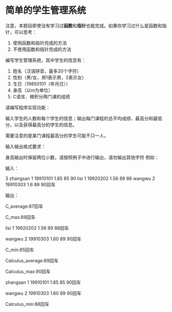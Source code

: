 # 简单的学生管理系统

注意，本题目即使没有学习过**函数**和**指针**也能完成。如果你学习过什么是函数和指针，可以思考：

1. 使用函数和指针完成的方法
2. 不使用函数和指针完成的方法

编写学生管理系统，其中学生的信息有：

1. 姓名（汉语拼音，最多20个字符）
2. 性别（男/女，用1表示男，2表示女）
3. 生日（19850101（年月日））
4. 身高（以m为单位）
5. C语言、微积分两门课的成绩

请编写程序实现功能：

输入学生的人数和每个学生的信息；输出每门课程的总平均成绩、最高分和最低分，以及获得最高分的学生的信息。

需要注意的是某门课程最高分的学生可能不只一人。

输入输出格式要求：

身高输出时保留两位小数，请按照例子中进行输出，请勿输出其他字符
例如：

输入：

3 zhangsan 1 19910101 1.85 85 90 lisi 1 19920202 1.56 89 88 wangwu 2 19910303 1.6 89 90回车

输出：

C_average:87回车

C_max:89回车

lisi 1 19920202 1.56 89 88回车

wangwu 2 19910303 1.60 89 90回车

C_min:85回车

Calculus_average:89回车

Calculus_max:90回车

zhangsan 1 19910101 1.85 85 90回车

wangwu 2 19910303 1.60 89 90回车

Calculus_min:88回车
